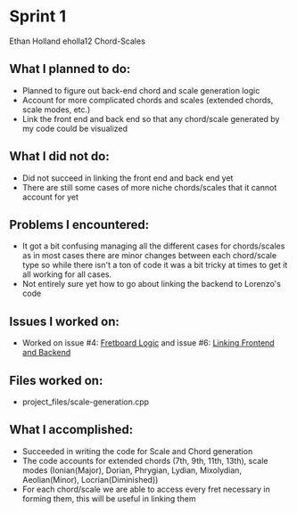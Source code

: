 # Sprint 1
Ethan Holland
eholla12
Chord-Scales

## What I planned to do:
* Planned to figure out back-end chord and scale generation logic
* Account for more complicated chords and scales (extended chords, scale modes, etc.)
* Link the front end and back end so that any chord/scale generated by my code could be visualized

## What I did not do:
* Did not succeed in linking the front end and back end yet
* There are still some cases of more niche chords/scales that it cannot account for yet

## Problems I encountered:
* It got a bit confusing managing all the different cases for chords/scales as in most cases there are minor changes between each chord/scale type so while there isn't a ton of code it was a bit tricky at times to get it all working for all cases.
* Not entirely sure yet how to go about linking the backend to Lorenzo's code

## Issues I worked on:
* Worked on issue #4: [Fretboard Logic](https://github.com/utk-cs340-fall24/Chord-Scales/issues/4) and issue #6: [Linking Frontend and Backend](https://github.com/utk-cs340-fall24/Chord-Scales/issues/6)

## Files worked on: 
* project_files/scale-generation.cpp

## What I accomplished: 
* Succeeded in writing the code for Scale and Chord generation
* The code accounts for extended chords (7th, 9th, 11th, 13th), scale modes (Ionian(Major), Dorian, Phrygian, Lydian, Mixolydian, Aeolian(Minor), Locrian(Diminished))
* For each chord/scale we are able to access every fret necessary in forming them, this will be useful in linking them
